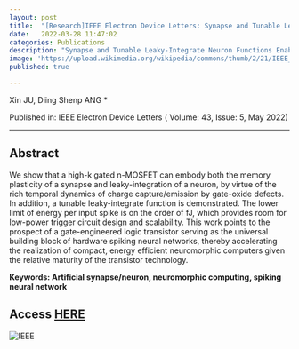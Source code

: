 ```yaml
---
layout: post
title:  "[Research]IEEE Electron Device Letters: Synapse and Tunable Leaky-Integrate Neuron Functions Enabled by Oxide Trapping Dynamics in a Single Logic Transistor"
date:   2022-03-28 11:47:02
categories: Publications
description: "Synapse and Tunable Leaky-Integrate Neuron Functions Enabled by Oxide Trapping Dynamics in a Single Logic Transistor"
image: 'https://upload.wikimedia.org/wikipedia/commons/thumb/2/21/IEEE_logo.svg/1920px-IEEE_logo.svg.png'
published: true

---
```


Xin JU, Diing Shenp ANG *

Published in: IEEE Electron Device Letters ( Volume: 43, Issue: 5, May 2022)

---

## Abstract

We show that a high-k gated n-MOSFET can embody both the memory plasticity of a synapse and leaky-integration of a neuron, by virtue of the rich temporal dynamics of charge capture/emission by gate-oxide defects. In addition, a tunable leaky-integrate function is demonstrated. The lower limit of energy per input spike is on the order of fJ, which provides room for low-power trigger circuit design and scalability. This work points to the prospect of a gate-engineered logic transistor serving as the universal building block of hardware spiking neural networks, thereby accelerating the realization of compact, energy efficient neuromorphic computers given the relative maturity of the transistor technology.

**Keywords: Artificial synapse/neuron, neuromorphic computing, spiking neural network**

## Access [HERE](https://ieeexplore.ieee.org/abstract/document/9743457/)

![IEEE](https://upload.wikimedia.org/wikipedia/commons/thumb/2/21/IEEE_logo.svg/1920px-IEEE_logo.svg.png)

